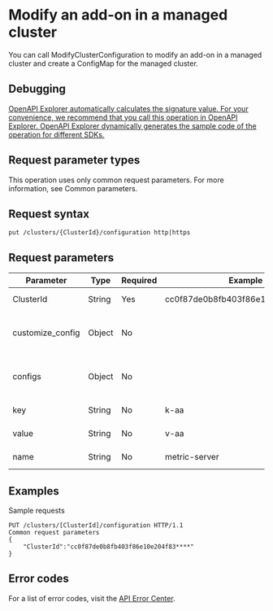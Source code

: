 # Modify an add-on in a managed cluster

You can call ModifyClusterConfiguration to modify an add-on in a managed cluster and create a ConfigMap for the managed cluster.

## Debugging

[OpenAPI Explorer automatically calculates the signature value. For your convenience, we recommend that you call this operation in OpenAPI Explorer. OpenAPI Explorer dynamically generates the sample code of the operation for different SDKs.](https://api.aliyun.com/#product=CS&api=ModifyClusterConfiguration&type=ROA&version=2015-12-15)

## Request parameter types

This operation uses only common request parameters. For more information, see Common parameters.

## Request syntax

```
put /clusters/{ClusterId}/configuration http|https
```

## Request parameters

|Parameter|Type|Required|Example|Description|
|---------|----|--------|-------|-----------|
|ClusterId|String|Yes|cc0f87de0b8fb403f86e10e204f83\*\*\*\*|The ID of the cluster. |
|customize\_config|Object|No| |The custom configurations of the add-on. |
|configs|Object|No| |The configurations of the add-on. |
|key|String|No|k-aa|The key of the tag. |
|value|String|No|v-aa|The value of the tag. |
|name|String|No|metric-server|The name of the add-on. |

## Examples

Sample requests

```
PUT /clusters/[ClusterId]/configuration HTTP/1.1
Common request parameters
{
    "ClusterId":"cc0f87de0b8fb403f86e10e204f83****"
}
```

## Error codes

For a list of error codes, visit the [API Error Center](https://error-center.alibabacloud.com/status/product/CS).

